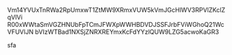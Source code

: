 Vm14YVUxTnRWa2RpUmxwT1ZtMW9XRmxVUW5kVmJGcHlWV3RPVlZKclZqVlVi
R00xWWtaSmVGZHNUbFpTCmJFWXpWWHBDVDJSSFJrbFViWGhoQ21WcVFUVlJN
bVIzWTBad1NXSjZNRXREYmxKcFdYYzlQUW9LZG5acwoKaGR3

sfa